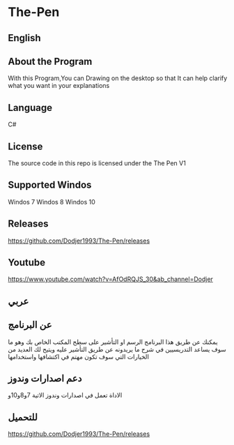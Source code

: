 # The-Pen
 

English
-------

About the Program
-------
With this Program,You can Drawing on the desktop so that It can help clarify what you want in your explanations

Language
-------
C# 

License
-------
The source code in this repo is licensed under the The Pen V1

Supported Windos
------------------
Windos 7
Windos 8
Windos 10

Releases
-------
https://github.com/Dodjer1993/The-Pen/releases

Youtube
------------------
https://www.youtube.com/watch?v=AfOdRQJS_30&ab_channel=Dodjer

عربي
------------------

عن البرنامج
------------------
يمكنك عن طريق هذا البرنامج الرسم او التأشير على سطح المكتب الخاص بك وهو ما سوف يساعد التدريسيين في شرح ما يريدونه عن طريق التأشير عليه
ويتيح لك العديد من الخيارات التي سوف تكون مهتم في اكتشافها واستخدامها


دعم اصدارات وندوز
------------------
الاداة تعمل في  اصدارات وندوز الاتية
7و8و10و

للتحميل
-------
https://github.com/Dodjer1993/The-Pen/releases




